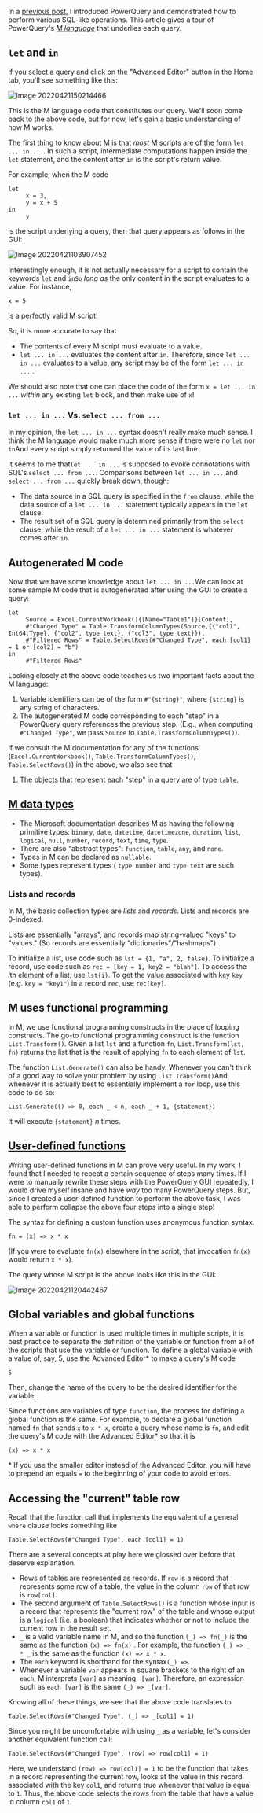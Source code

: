 In a [previous post](https://blogs.perficient.com/2022/04/22/data-exploration-with-powerquery/), I introduced PowerQuery and demonstrated how to perform various SQL-like operations. This article gives a tour of PowerQuery's [*M language*](https://docs.microsoft.com/en-us/powerquery-m/) that underlies each query.

## `let` and `in`

If you select a query and click on the "Advanced Editor" button in the Home tab, you'll see something like this:

![Image 20220421150214466](https://blogs.perficient.com/files/image-20220421150214466-1024x224.png)

This is the M language code that constitutes our query. We'll soon come back to the above code, but for now, let's gain a basic understanding of how M works.

The first thing to know about M is that *most* M scripts are of the form `let ... in ...`. In such a script, intermediate computations happen inside the `let` statement, and the content after `in` is the script's return value. 

For example, when the M code 

```
let
     x = 3,
     y = x + 5
in
     y
```

 is the script underlying a query, then that query appears as follows in the GUI:

![Image 20220421103907452](https://blogs.perficient.com/files/image-20220421103907452-1024x277.png)

Interestingly enough, it is not actually necessary for a script to contain the keywords `let` and `inSo` *long as* the only content in the script evaluates to a value. For instance,

```
x = 5
```

is a perfectly valid M script!

So, it is more accurate to say that

- The contents of every M script must evaluate to a value.
- `let ... in ...` evaluates the content after `in`. Therefore, since `let ... in ...` evaluates to a value, any script may be of the form `let ... in ...` .

We should also note that one can place the code of the form `x = let ... in ...` *within* any existing `let` block, and then make use of `x`!

### `let ... in ...` Vs. `select ... from ...`

In my opinion, the `let ... in ...` syntax doesn't really make much sense. I think the M language would make much more sense if there were no `let` nor `in`And every script simply returned the value of its last line.

It seems to me that`let ... in ...` is supposed to evoke connotations with SQL's `select ... from ...`. Comparisons between `let ... in ...` and `select ... from ...` quickly break down, though:

- The data source in a SQL query is specified in the `from` clause, while the data source of a `let ... in ...` statement typically appears in the `let` clause.
- The result set of a SQL query is determined primarily from the `select` clause, while the result of a `let ... in ...` statement is whatever comes after `in`.

##  

 

 

## Autogenerated M code

Now that we have some knowledge about `let ... in ...`We can look at some sample M code that is autogenerated after using the GUI to create a query:

```
let
     Source = Excel.CurrentWorkbook(){[Name="Table1"]}[Content],
     #"Changed Type" = Table.TransformColumnTypes(Source,{{"col1", Int64.Type}, {"col2", type text}, {"col3", type text}}),
     #"Filtered Rows" = Table.SelectRows(#"Changed Type", each [col1] = 1 or [col2] = "b")
in
     #"Filtered Rows"
```

Looking closely at the above code teaches us two important facts about the M language:

1. Variable identifiers can be of the form `#"{string}"`, where `{string}` is any string of characters.
2. The autogenerated M code corresponding to each "step" in a PowerQuery query references the previous step. (E.g., when computing `#"Changed Type"`, we pass `Source` to `Table.TransformColumnTypes()`).

If we consult the M documentation for any of the functions (`Excel.CurrentWorkbook()`, `Table.TransformColumnTypes()`, `Table.SelectRows()`) in the above, we also see that

1. The objects that represent each "step" in a query are of type `table`.

## [M data types](https://docs.microsoft.com/en-us/powerquery-m/m-spec-types)

- The Microsoft documentation describes M as having the following primitive types: `binary`, `date`, `datetime`, `datetimezone`, `duration`, `list`, `logical`, `null`, `number`, `record`, `text`, `time`, `type`.
- There are also "abstract types": `function`, `table`, `any`, and `none`.
- Types in M can be declared as `nullable`.
- Some types represent types ( `type number` and `type text` are such types).

### Lists and records

In M, the basic collection types are *lists* and *records*. Lists and records are 0-indexed. 

Lists are essentially "arrays", and records map string-valued "keys" to "values." (So records are essentially "dictionaries"/"hashmaps").

To initialize a list, use code such as `lst = {1, "a", 2, false}`. To initialize a record, use code such as `rec = [key = 1, key2 = "blah"]`. To access the *i*th element of a list, use `lst{i}`. To get the value associated with key `key` (e.g. `key = "key1"`) in a record `rec`, use `rec[key]`.

## M uses functional programming

In M, we use functional programming constructs in the place of looping constructs. The go-to functional programming construct is the function `List.Transform()`. Given a list `lst` and a function `fn`, `List.Transform(lst, fn)` returns the list that is the result of applying `fn` to each element of `lst`.

The function `List.Generate()` can also be handy. Whenever you can't think of a good way to solve your problem by using `List.Transform()`And whenever it is actually best to essentially implement a `for` loop, use this code to do so:

```
List.Generate(() => 0, each _ < n, each _ + 1, {statement})
```

It will execute `{statement}` *n* times.

## [User-defined functions](https://docs.microsoft.com/en-us/powerquery-m/understanding-power-query-m-functions)

Writing user-defined functions in M can prove very useful. In my work, I found that I needed to repeat a certain sequence of steps many times. If I were to manually rewrite these steps with the PowerQuery GUI repeatedly, I would drive myself insane and have *way* too many PowerQuery steps. But, since I created a user-defined function to perform the above task, I was able to perform collapse the above four steps into a single step!

The syntax for defining a custom function uses anonymous function syntax.

```
fn = (x) => x * x
```

(If you were to evaluate `fn(x)` elsewhere in the script, that invocation `fn(x)` would return `x * x`).

The query whose M script is the above looks like this in the GUI:

![Image 20220421120442467](https://blogs.perficient.com/files/image-20220421120442467-1024x272.png)

## Global variables and global functions

When a variable or function is used multiple times in multiple scripts, it is best practice to separate the definition of the variable or function from all of the scripts that use the variable or function. To define a global variable with a value of, say, 5, use the Advanced Editor* to make a query's M code

```
5
```

Then, change the name of the query to be the desired identifier for the variable.

Since functions are variables of type `function`, the process for defining a global function is the same. For example, to declare a global function named `fn` that sends `x` to `x * x`, create a query whose name is `fn`, and edit the query's M code with the Advanced Editor* so that it is

```
(x) => x * x
```

\* If you use the smaller editor instead of the Advanced Editor, you will have to prepend an equals `=` to the beginning of your code to avoid errors.

## Accessing the "current" table row

Recall that the function call that implements the equivalent of a general `where` clause looks something like

```
Table.SelectRows(#"Changed Type", each [col1] = 1)
```

There are a several concepts at play here we glossed over before that deserve explanation.

- Rows of tables are represented as records. If `row` is a record that represents some row of a table, the value in the column `row` of that row is `row[col]`.
- The second argument of `Table.SelectRows()` is a function whose input is a record that represents the "current row" of the table and whose output is a `logical` (i.e. a boolean) that indicates whether or not to include the current row in the result set.
- `_` is a valid variable name in M, and so the function `(_) => fn(_)` is the same as the function `(x) => fn(x)` . For example, the function `(_) => _ * _` is the same as the function `(x) => x * x`. 
- The `each` keyword is shorthand for the syntax`(_) =>`. 
- Whenever a variable `var` appears in square brackets to the right of an `each`, M interprets `[var]` as meaning `_[var]`. Therefore, an expression such as `each [var]` is the same `(_) => _[var]`.

Knowing all of these things, we see that the above code translates to

```
Table.SelectRows(#"Changed Type", (_) => _[col1] = 1)
```

Since you might be uncomfortable with using `_` as a variable, let's consider another equivalent function call:

```
Table.SelectRows(#"Changed Type", (row) => row[col1] = 1)
```

Here, we understand `(row) => row[col1] = 1` to be the function that takes in a record representing the current row, looks at the value in this record associated with the key `col1`, and returns true whenever that value is equal to `1`. Thus, the above code selects the rows from the table that have a value in column `col1` of `1`.